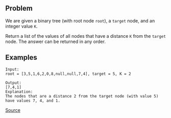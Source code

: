 ## Problem
We are given a binary tree (with root node `root`), a `target` node, and an integer value `K`.

Return a list of the values of all nodes that have a distance `K` from the `target` node.  The answer can be returned in any order.

## Examples
```
Input: 
root = [3,5,1,6,2,0,8,null,null,7,4], target = 5, K = 2

Output: 
[7,4,1]
Explanation: 
The nodes that are a distance 2 from the target node (with value 5)
have values 7, 4, and 1.
```

[Source](https://leetcode.com/problems/all-nodes-distance-k-in-binary-tree/description/)
